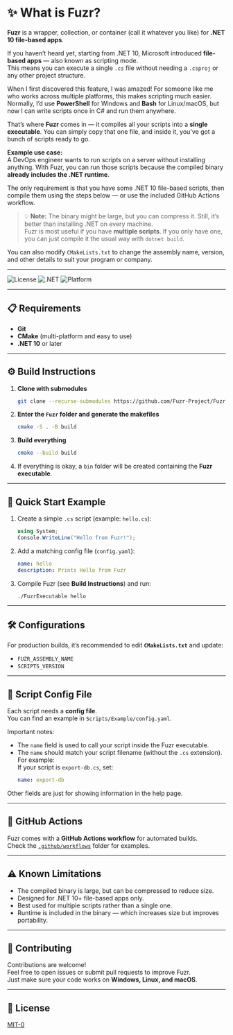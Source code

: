# ✨ What is Fuzr?

**Fuzr** is a wrapper, collection, or container (call it whatever you like) for **.NET 10 file-based apps**.  

If you haven’t heard yet, starting from .NET 10, Microsoft introduced **file-based apps** — also known as scripting mode.  
This means you can execute a single `.cs` file without needing a `.csproj` or any other project structure.  

When I first discovered this feature, I was amazed! For someone like me who works across multiple platforms, this makes scripting much easier. Normally, I’d use **PowerShell** for Windows and **Bash** for Linux/macOS, but now I can write scripts once in C# and run them anywhere.  

That’s where **Fuzr** comes in — it compiles all your scripts into a **single executable**. You can simply copy that one file, and inside it, you’ve got a bunch of scripts ready to go.  

**Example use case:**  
A DevOps engineer wants to run scripts on a server without installing anything. With Fuzr, you can run those scripts because the compiled binary **already includes the .NET runtime**.  

The only requirement is that you have some .NET 10 file-based scripts, then compile them using the steps below — or use the included GitHub Actions workflow.  

> 💡 **Note:** The binary might be large, but you can compress it. Still, it’s better than installing .NET on every machine.  
> Fuzr is most useful if you have **multiple scripts**. If you only have one, you can just compile it the usual way with `dotnet build`.  

You can also modify `CMakeLists.txt` to change the assembly name, version, and other details to suit your program or company.

---

![License](https://img.shields.io/badge/license-MIT-green)
![.NET](https://img.shields.io/badge/.NET-10+-blue)
![Platform](https://img.shields.io/badge/platform-Windows%20%7C%20Linux%20%7C%20macOS-lightgrey)

---

## 📋 Requirements

- **Git**
- **CMake** (multi-platform and easy to use)
- **.NET 10** or later

---

## ⚙️ Build Instructions

1. **Clone with submodules**  
   ```bash
   git clone --recurse-submodules https://github.com/Fuzr-Project/Fuzr.git
   ```

2. **Enter the `Fuzr` folder and generate the makefiles**  
   ```bash
   cmake -S . -B build
   ```

3. **Build everything**  
   ```bash
   cmake --build build
   ```

4. If everything is okay, a `bin` folder will be created containing the **Fuzr executable**.

---

## 🚀 Quick Start Example

1. Create a simple `.cs` script (example: `hello.cs`):
   ```csharp
   using System;
   Console.WriteLine("Hello from Fuzr!");
   ```

2. Add a matching config file (`config.yaml`):
   ```yaml
   name: hello
   description: Prints Hello from Fuzr
   ```

3. Compile Fuzr (see **Build Instructions**) and run:
   ```bash
   ./FuzrExecutable hello
   ```

---

## 🛠 Configurations

For production builds, it’s recommended to edit **`CMakeLists.txt`** and update:  
- `FUZR_ASSEMBLY_NAME`  
- `SCRIPTS_VERSION`

---

## 📄 Script Config File

Each script needs a **config file**.  
You can find an example in `Scripts/Example/config.yaml`.

Important notes:
- The `name` field is used to call your script inside the Fuzr executable.
- The `name` should match your script filename (without the `.cs` extension).  
  For example:  
  If your script is `export-db.cs`, set:
  ```yaml
  name: export-db
  ```

Other fields are just for showing information in the help page.

---

## 🤖 GitHub Actions

Fuzr comes with a **GitHub Actions workflow** for automated builds.  
Check the [`.github/workflows`](.github/workflows) folder for examples.

---

## ⚠️ Known Limitations

- The compiled binary is large, but can be compressed to reduce size.
- Designed for .NET 10+ file-based apps only.
- Best used for multiple scripts rather than a single one.
- Runtime is included in the binary — which increases size but improves portability.

---

## 🤝 Contributing

Contributions are welcome!  
Feel free to open issues or submit pull requests to improve Fuzr.  
Just make sure your code works on **Windows, Linux, and macOS**.

---

## 📜 License

[MIT-0](LICENSE)
